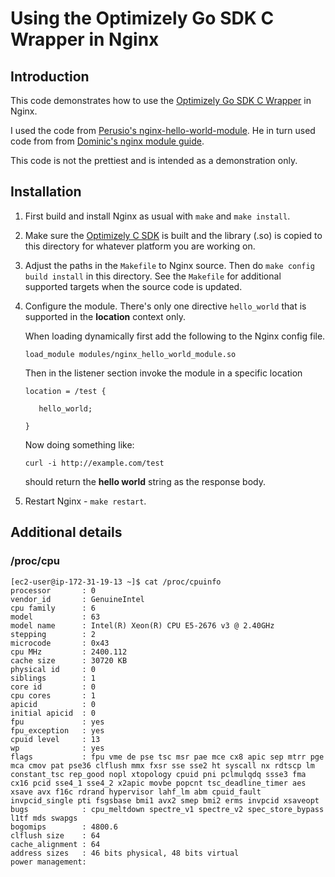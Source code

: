 # Using the Optimizely Go SDK C Wrapper in Nginx

## Introduction

This code demonstrates how to use the [Optimizely Go SDK C Wrapper](https://github.com/optimizely/go-sdk-c-wrapper) in Nginx.

I used the code from [Perusio's nginx-hello-world-module](https://github.com/perusio/nginx-hello-world-module). He in turn
used code from from [Dominic's nginx module guide](http://dominicfallows.com/2011/02/20/hello-world-nginx-module-3/).

This code is not the prettiest and is intended as a demonstration only.

## Installation

   1. First build and install Nginx as usual with `make` and `make install`.

   2. Make sure the [Optimizely C SDK](https://github.com/optimizely/go-sdk-c-wrapper) is built and the library (.so) is
      copied to this directory for whatever platform you are working on.

   3. Adjust the paths in the `Makefile` to Nginx source. Then do `make config build install` in this
      directory. See the `Makefile` for additional supported targets when the source code is updated.

   4. Configure the module. There's only one directive `hello_world` that is supported in the **location** context only.

      When loading dynamically first add the following to the Nginx config file.

          load_module modules/nginx_hello_world_module.so

      Then in the listener section invoke the module in a specific location
          
          location = /test {
             
             hello_world;
          
          }

      Now doing something like:
          
          curl -i http://example.com/test
          
      should return the **hello world** string as the response body.

   5. Restart Nginx - `make restart`.

## Additional details

### /proc/cpu

```
[ec2-user@ip-172-31-19-13 ~]$ cat /proc/cpuinfo
processor       : 0
vendor_id       : GenuineIntel
cpu family      : 6
model           : 63
model name      : Intel(R) Xeon(R) CPU E5-2676 v3 @ 2.40GHz
stepping        : 2
microcode       : 0x43
cpu MHz         : 2400.112
cache size      : 30720 KB
physical id     : 0
siblings        : 1
core id         : 0
cpu cores       : 1
apicid          : 0
initial apicid  : 0
fpu             : yes
fpu_exception   : yes
cpuid level     : 13
wp              : yes
flags           : fpu vme de pse tsc msr pae mce cx8 apic sep mtrr pge mca cmov pat pse36 clflush mmx fxsr sse sse2 ht syscall nx rdtscp lm constant_tsc rep_good nopl xtopology cpuid pni pclmulqdq ssse3 fma cx16 pcid sse4_1 sse4_2 x2apic movbe popcnt tsc_deadline_timer aes xsave avx f16c rdrand hypervisor lahf_lm abm cpuid_fault invpcid_single pti fsgsbase bmi1 avx2 smep bmi2 erms invpcid xsaveopt
bugs            : cpu_meltdown spectre_v1 spectre_v2 spec_store_bypass l1tf mds swapgs
bogomips        : 4800.6
clflush size    : 64
cache_alignment : 64
address sizes   : 46 bits physical, 48 bits virtual
power management:
```


